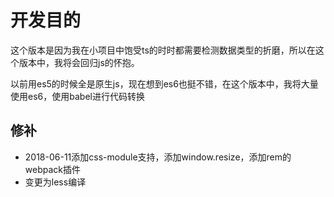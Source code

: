 # 开发目的

 这个版本是因为我在小项目中饱受ts的时时都需要检测数据类型的折磨，所以在这个版本中，我将会回归js的怀抱。

 以前用es5的时候全是原生js，现在想到es6也挺不错，在这个版本中，我将大量使用es6，使用babel进行代码转换

## 修补

- 2018-06-11添加css-module支持，添加window.resize，添加rem的webpack插件
- 变更为less编译

